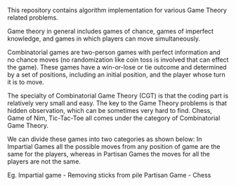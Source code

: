 This repository contains algorithm implementation for various Game Theory related problems.

Game theory in general includes games of chance, games of imperfect knowledge, and games in which players can move simultaneously.

Combinatorial games are two-person games with perfect information and no chance moves (no randomization like coin toss is involved 
that can effect the game). These games have a win-or-lose or tie outcome and determined by a set of positions, including an initial position, 
and the player whose turn it is to move.

The specialty of Combinatorial Game Theory (CGT) is that the coding part is relatively very small and easy. The key to the 
Game Theory problems is that hidden observation, which can be sometimes very hard to find.
Chess, Game of Nim, Tic-Tac-Toe all comes under the category of Combinatorial Game Theory.

We can divide these games into two categories as shown below:
In Impartial Games all the possible moves from any position of game are the same for the players, whereas in Partisan Games 
the moves for all the players are not the same.

Eg. Impartial game - Removing sticks from pile
	Partisan Game - Chess

	